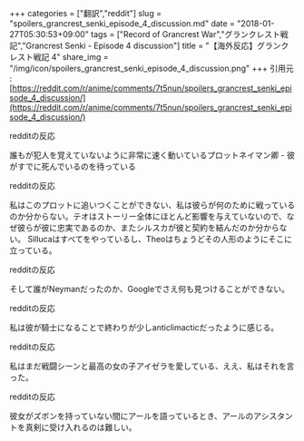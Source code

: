 +++
categories = ["翻訳","reddit"]
slug = "spoilers_grancrest_senki_episode_4_discussion.md"
date = "2018-01-27T05:30:53+09:00"
tags = ["Record of Grancrest War","グランクレスト戦記","Grancrest Senki - Episode 4 discussion"]
title = "【海外反応】グランクレスト戦記 4"
share_img = "/img/icon/spoilers_grancrest_senki_episode_4_discussion.png"
+++
引用元 : [https://reddit.com/r/anime/comments/7t5nun/spoilers_grancrest_senki_episode_4_discussion/](https://reddit.com/r/anime/comments/7t5nun/spoilers_grancrest_senki_episode_4_discussion/)



<p><span class="reddit-comment">redditの反応</span></p>誰もが犯人を覚えていないように非常に速く動いているプロットネイマン卿 - 彼がすでに死んでいるのを待っている

<p><span class="reddit-comment">redditの反応</span></p>私はこのプロットに追いつくことができない、私は彼らが何のために戦っているのか分からない。テオはストーリー全体にほとんど影響を与えていないので、なぜ彼らが彼に忠実であるのか、またシルスカが彼と契約を結んだのか分からない。 Sillucaはすべてをやっているし、Theoはちょうどその人形のようにそこに立っている。

<p><span class="reddit-comment">redditの反応</span></p>そして誰がNeymanだったのか、Googleでさえ何も見つけることができない。

<p><span class="reddit-comment">redditの反応</span></p>私は彼が騎士になることで終わりが少しanticlimacticだったように感じる。

<p><span class="reddit-comment">redditの反応</span></p>私はまだ戦闘シーンと最高の女の子アイゼラを愛している、ええ、私はそれを言った。

<p><span class="reddit-comment">redditの反応</span></p>彼女がズボンを持っていない間にアールを語っているとき、アールのアシスタントを真剣に受け入れるのは難しい。
